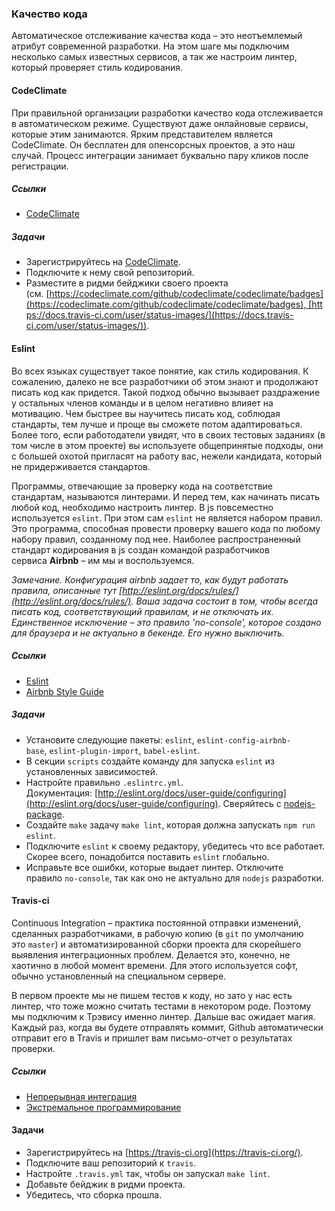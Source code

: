 ### Качество кода

Автоматическое отслеживание качества кода – это неотъемлемый атрибут современной разработки. На этом шаге мы подключим несколько самых известных сервисов, а так же настроим линтер, который проверяет стиль кодирования.

#### CodeClimate

При правильной организации разработки качество кода отслеживается в автоматическом режиме. Существуют даже онлайновые сервисы, которые этим занимаются. Ярким представителем является CodeClimate. Он бесплатен для опенсорсных проектов, а это наш случай. Процесс интеграции занимает буквально пару кликов после регистрации.

##### Ссылки

  * [CodeClimate](https://codeclimate.com/)

##### Задачи

  * Зарегистрируйтесь на [CodeClimate](https://codeclimate.com/).
  * Подключите к нему свой репозиторий.
  * Разместите в ридми бейджики своего проекта (см. [https://codeclimate.com/github/codeclimate/codeclimate/badges](https://codeclimate.com/github/codeclimate/codeclimate/badges), [https://docs.travis-ci.com/user/status-images/](https://docs.travis-ci.com/user/status-images/)).

#### Eslint

Во всех языках существует такое понятие, как стиль кодирования. К сожалению, далеко не все разработчики об этом знают и продолжают писать код как придется. Такой подход обычно вызывает раздражение у остальных членов команды и в целом негативно влияет на мотивацию. Чем быстрее вы научитесь писать код, соблюдая стандарты, тем лучше и проще вы сможете потом адаптироваться. Более того, если работодатели увидят, что в своих тестовых заданиях (в том числе в этом проекте) вы используете общепринятые подходы, они с большей охотой пригласят на работу вас, нежели кандидата, который не придерживается стандартов.

Программы, отвечающие за проверку кода на соответствие стандартам, называются линтерами. И перед тем, как начинать писать любой код, необходимо настроить линтер. В js повсеместно используется `eslint`. При этом сам `eslint` не является набором правил. Это программа, способная провести проверку вашего кода по любому набору правил, созданному под нее. Наиболее распространенный стандарт кодирования в js создан командой разработчиков сервиса **Airbnb** – им мы и воспользуемся.

_Замечание. Конфигурация airbnb задает то, как будут работать правила, описанные тут [http://eslint.org/docs/rules/](http://eslint.org/docs/rules/). Ваша задача состоит в том, чтобы всегда писать код, соответствующий правилам, и не отключать их. Единственное исключение – это правило 'no-console', которое создано для браузера и не актуально в бекенде. Его нужно выключить._

##### Ссылки

  * [Eslint](http://eslint.org/)
  * [Airbnb Style Guide](https://github.com/airbnb/javascript)

##### Задачи

  * Установите следующие пакеты: `eslint`, `eslint-config-airbnb-base`, `eslint-plugin-import`, `babel-eslint`.
  * В секции `scripts` создайте команду для запуска `eslint` из установленных зависимостей.
  * Настройте правильно `.eslintrc.yml`. Документация: [http://eslint.org/docs/user-guide/configuring](http://eslint.org/docs/user-guide/configuring). Сверяйтесь с [nodejs-package](https://github.com/hexlet-boilerplates/nodejs-package).
  * Создайте `make` задачу `make lint`, которая должна запускать `npm run eslint`.
  * Подключите `eslint` к своему редактору, убедитесь что все работает. Скорее всего, понадобится поставить `eslint` глобально.
  * Исправьте все ошибки, которые выдает линтер. Отключите правило `no-console`, так как оно не актуально для `nodejs` разработки.

#### Travis-ci

Continuous Integration – практика постоянной отправки изменений, сделанных разработчиками, в рабочую копию (в `git` по умолчанию это `master`) и автоматизированной сборки проекта для скорейшего выявления интеграционных проблем. Делается это, конечно, не хаотично в любой момент времени. Для этого используется софт, обычно установленный на специальном сервере.

В первом проекте мы не пишем тестов к коду, но зато у нас есть линтер, что тоже можно считать тестами в некотором роде. Поэтому мы подключим к Трэвису именно линтер. Дальше вас ожидает магия. Каждый раз, когда вы будете отправлять коммит, Github автоматически отправит его в Travis и пришлет вам письмо-отчет о результатах проверки.

##### Ссылки

  * [Непрерывная интеграция](https://en.wikipedia.org/wiki/Continuous_integration)
  * [Экстремальное программирование](https://www.youtube.com/watch?v=hpatJjeYCk0)[](http://savefrom.net/?url=https%3A%2F%2Fwww.youtube.com%2Fwatch%3Fv%3DhpatJjeYCk0&utm_source=chameleon&utm_medium=extensions&utm_campaign=link_modifier)

#### Задачи

  * Зарегистрируйтесь на [https://travis-ci.org](https://travis-ci.org/).
  * Подключите ваш репозиторий к `travis`.
  * Настройте `.travis.yml` так, чтобы он запускал `make lint`.
  * Добавьте бейджик в ридми проекта.
  * Убедитесь, что сборка прошла.
